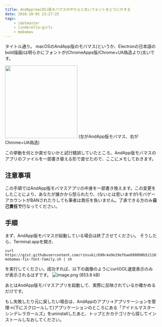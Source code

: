 ```yaml
---
title: AndApp(macOS)版モバマスのやたらと太いフォントをどうにかする
date: 2018-10-05 23:27:25
tags:
    - idolmaster
    - cinderella-girls
    - mobamas
---
```


タイトル通り。
macOSのAndApp版のモバマス(というか、Electronの日本語のbold描画)は明らかにフォントが(ChromeApps版/Chrome+UA偽造より)太いです。

<img src="https://img.esa.io/uploads/production/attachments/9631/2018/10/05/39944/73035941-7d50-46a9-a178-f41c7da8f627.png" height=240>
(左がAndApp版モバマス、右がChrome+UA偽造)

この挙動を何とか直せないかと試行錯誤していたところ、AndApp版モバマスのアプリのファイルを一部書き替える形で直せたので、ここにメモしておきます。

<!-- more -->

## 注意事項

この手順ではAndApp版モバマスアプリの中身を一部書き換えます。この変更をしたことにより、あなたが誰かから怒られたり、(ないとは思いますが)モバゲーアカウントがBANされたりしても筆者は責任を負いません。了承できる方のみ**自己責任で**行なってください。

##  手順

まず、AndApp版モバマスが起動している場合は終了させてください。
そうしたら、Terminal.appを開き、

```
curl https://gist.githubusercontent.com/rinsuki/690c4a9e19ef6ae690098b52116f3801/raw/andapp-mobamas-fix-font-family.sh | sh
```

を実行してください。成功すれば、以下の画像のようにcurlのDL速度表示のみが表示されるはずです。
![image.png (853.8 kB)](https://img.esa.io/uploads/production/attachments/9631/2018/10/06/39944/baa3cb86-d873-4943-8efe-1b18d2e0f0f5.png)

あとはAndApp版モバマスアプリを起動して、実際に反映されているか確かめるだけです。

もし失敗したり元に戻したい場合は、AndAppのアプリ→アプリケーションを管理→(下にスクロールして)アプリケーションのところにある「アイドルマスターシンデレラガールズ」をuninstallしたあと、トップとかカテゴリから探してインストールしなおしてください。
